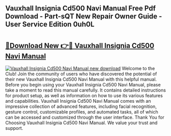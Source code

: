 ## Vauxhall Insignia Cd500 Navi Manual Free Pdf Download - Part-sQT New Repair Owner Guide - User Service Edition 0uh0L

# <h2><a href="http://bc77648.oget.top/?id=Vauxhall+Insignia+Cd500+Navi+Manual">🔗Download New 👉🔴 Vauxhall Insignia Cd500 Navi Manual</a></h2>

[![Vauxhall Insignia Cd500 Navi Manual new download](https://i.imgur.com/5g1atiW.png)](http://bc77648.oget.top/?id=Vauxhall+Insignia+Cd500+Navi+Manual)
Welcome to the Club! Join the community of users who have discovered the potential of their new Vauxhall Insignia Cd500 Navi Manual with this helpful manual. Before you begin using your Vauxhall Insignia Cd500 Navi Manual, please take a moment to read this manual carefully. It contains detailed instructions for product setup, as well as information on how to use its various features and capabilities. Vauxhall Insignia Cd500 Navi Manual comes with an impressive collection of advanced features, including facial recognition, gesture control, customizable profiles, and automated tasks, all of which can be accessed and customized through the user interface. Thank You for Choosing Vauxhall Insignia Cd500 Navi Manual. We value your trust and support.

